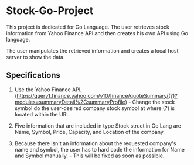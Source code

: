 # Stock-Go-Project

This project is dedicated for Go Language. The user retrieves stock information from Yahoo Finance API and then creates his own API using Go language.

The user manipulates the retrieved information and creates a local host server to show the data. 

## Specifications

 1. Use the Yahoo Finance API, (https://query1.finance.yahoo.com/v10/finance/quoteSummary/(?)?modules=summaryDetail%2CsummaryProfile) - Change the stock symbol do the user-desired company stock symbol at where (?) is located within the URL.
 
 2. Five information that are included in type Stock struct in Go Lang are Name, Symbol, Price, Capacity, and Location of the company.
 
 3. Because there isn't an information about the requested company's name and symbol, the user has to hard code the information for Name and Symbol manually. - This will be fixed as soon as possible.
